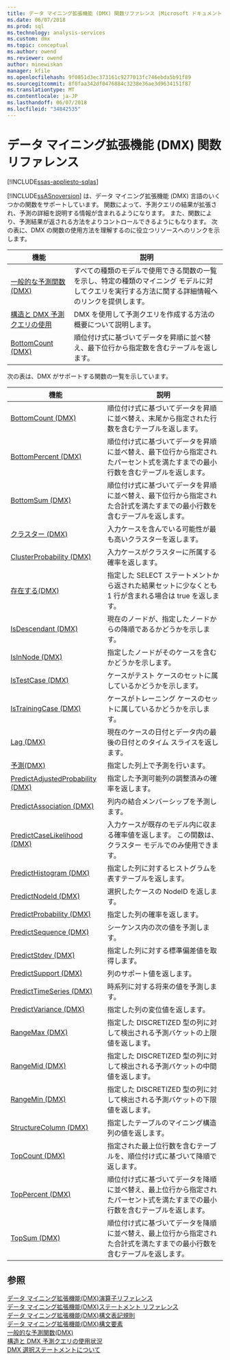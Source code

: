 ```yaml
---
title: データ マイニング拡張機能 (DMX) 関数リファレンス |Microsoft ドキュメント
ms.date: 06/07/2018
ms.prod: sql
ms.technology: analysis-services
ms.custom: dmx
ms.topic: conceptual
ms.author: owend
ms.reviewer: owend
author: minewiskan
manager: kfile
ms.openlocfilehash: 9f0851d3ec373161c9277013fc746ebda5b91f89
ms.sourcegitcommit: 8f0faa342df0476884c3238e36ae3d9634151f87
ms.translationtype: MT
ms.contentlocale: ja-JP
ms.lasthandoff: 06/07/2018
ms.locfileid: "34842535"
---
```

# <a name="data-mining-extensions-dmx-function-reference"></a>データ マイニング拡張機能 (DMX) 関数リファレンス
[!INCLUDE[ssas-appliesto-sqlas](../includes/ssas-appliesto-sqlas.md)]

  [!INCLUDE[ssASnoversion](../includes/ssasnoversion-md.md)] は、データ マイニング拡張機能 (DMX) 言語のいくつかの関数をサポートしています。 関数によって、予測クエリの結果が拡張され、予測の詳細を説明する情報が含まれるようになります。 また、関数により、予測結果が返される方法をよりコントロールできるようにもなります。 次の表に、DMX の関数の使用方法を理解するのに役立つリソースへのリンクを示します。  
  
|機能|説明|  
|--------------|-----------------|  
|[一般的な予測関数&#40;DMX&#41;](../dmx/general-prediction-functions-dmx.md)|すべての種類のモデルで使用できる関数の一覧を示し、特定の種類のマイニング モデルに対してクエリを実行する方法に関する詳細情報へのリンクを提供します。|  
|[構造と DMX 予測クエリの使用](../dmx/structure-and-usage-of-dmx-prediction-queries.md)|DMX を使用して予測クエリを作成する方法の概要について説明します。|  
|[BottomCount &#40;DMX&#41;](../dmx/bottomcount-dmx.md)|順位付け式に基づいてデータを昇順に並べ替え、最下位行から指定数を含むテーブルを返します。|  
  
 次の表は、DMX がサポートする関数の一覧を示しています。  
  
|機能|説明|  
|--------------|-----------------|  
|[BottomCount &#40;DMX&#41;](../dmx/bottomcount-dmx.md)|順位付け式に基づいてデータを昇順に並べ替え、末尾から指定された行数を含むテーブルを返します。|  
|[BottomPercent &#40;DMX&#41;](../dmx/bottompercent-dmx.md)|順位付け式に基づいてデータを昇順に並べ替え、最下位行から指定されたパーセント式を満たすまでの最小行数を含むテーブルを返します。|  
|[BottomSum &#40;DMX&#41;](../dmx/bottomsum-dmx.md)|順位付け式に基づいてデータを昇順に並べ替え、最下位行から指定された合計式を満たすまでの最小行数を含むテーブルを返します。|  
|[クラスター &#40;DMX&#41;](../dmx/cluster-dmx.md)|入力ケースを含んでいる可能性が最も高いクラスターを返します。|  
|[ClusterProbability &#40;DMX&#41;](../dmx/clusterprobability-dmx.md)|入力ケースがクラスターに所属する確率を返します。|  
|[存在する&#40;DMX&#41;](../dmx/exists-dmx.md)|指定した SELECT ステートメントから返された結果セットに少なくとも 1 行が含まれる場合は true を返します。|  
|[IsDescendant &#40;DMX&#41;](../dmx/isdescendant-dmx.md)|現在のノードが、指定したノードからの降順であるかどうかを示します。|  
|[IsInNode &#40;DMX&#41;](../dmx/isinnode-dmx.md)|指定したノードがそのケースを含むかどうかを示します。|  
|[IsTestCase &#40;DMX&#41;](../dmx/istestcase-dmx.md)|ケースがテスト ケースのセットに属しているかどうかを示します。|  
|[IsTrainingCase &#40;DMX&#41;](../dmx/istrainingcase-dmx.md)|ケースがトレーニング ケースのセットに属しているかどうかを示します。|  
|[Lag &#40;DMX&#41;](../dmx/lag-dmx.md)|現在のケースの日付とデータ内の最後の日付とのタイム スライスを返します。|  
|[予測&#40;DMX&#41;](../dmx/predict-dmx.md)|指定した列上で予測を行います。|  
|[PredictAdjustedProbability &#40;DMX&#41;](../dmx/predictadjustedprobability-dmx.md)|指定した予測可能列の調整済みの確率を返します。|  
|[PredictAssociation &#40;DMX&#41;](../dmx/predictassociation-dmx.md)|列内の結合メンバーシップを予測します。|  
|[PredictCaseLikelihood &#40;DMX&#41;](../dmx/predictcaselikelihood-dmx.md)|入力ケースが既存のモデル内に収まる確率値を返します。 この関数は、クラスター モデルでのみ使用できます。|  
|[PredictHistogram &#40;DMX&#41;](../dmx/predicthistogram-dmx.md)|指定した列に対するヒストグラムを表すテーブルを返します。|  
|[PredictNodeId &#40;DMX&#41;](../dmx/predictnodeid-dmx.md)|選択したケースの NodeID を返します。|  
|[PredictProbability &#40;DMX&#41;](../dmx/predictprobability-dmx.md)|指定した列の確率を返します。|  
|[PredictSequence &#40;DMX&#41;](../dmx/predictsequence-dmx.md)|シーケンス内の次の値を予測します。|  
|[PredictStdev &#40;DMX&#41;](../dmx/predictstdev-dmx.md)|指定した列に対する標準偏差値を取得します。|  
|[PredictSupport &#40;DMX&#41;](../dmx/predictsupport-dmx.md)|列のサポート値を返します。|  
|[PredictTimeSeries &#40;DMX&#41;](../dmx/predicttimeseries-dmx.md)|時系列に対する将来の値を予測します。|  
|[PredictVariance &#40;DMX&#41;](../dmx/predictvariance-dmx.md)|指定した列の変位値を返します。|  
|[RangeMax &#40;DMX&#41;](../dmx/rangemax-dmx.md)|指定した DISCRETIZED 型の列に対して検出される予測バケットの上限値を返します。|  
|[RangeMid &#40;DMX&#41;](../dmx/rangemid-dmx.md)|指定した DISCRETIZED 型の列に対して検出される予測バケットの中間値を返します。|  
|[RangeMin &#40;DMX&#41;](../dmx/rangemin-dmx.md)|指定した DISCRETIZED 型の列に対して検出される予測バケットの下限値を返します。|  
|[StructureColumn &#40;DMX&#41;](../dmx/structurecolumn-dmx.md)|指定したテーブルのマイニング構造列の値を返します。|  
|[TopCount &#40;DMX&#41;](../dmx/topcount-dmx.md)|指定された最上位行数を含むテーブルを、順位付け式に基づいて降順で返します。|  
|[TopPercent &#40;DMX&#41;](../dmx/toppercent-dmx.md)|順位付け式に基づいてデータを降順に並べ替え、最上位行から指定されたパーセント式を満たすまでの最小行数を含むテーブルを返します。|  
|[TopSum &#40;DMX&#41;](../dmx/topsum-dmx.md)|順位付け式に基づいてデータを降順に並べ替え、最上位行から指定された合計式を満たすまでの最小行数を含むテーブルを返します。|  
  
## <a name="see-also"></a>参照  
 [データ マイニング拡張機能&#40;DMX&#41;演算子リファレンス](../dmx/data-mining-extensions-dmx-operator-reference.md)   
 [データ マイニング拡張機能&#40;DMX&#41;ステートメント リファレンス](../dmx/data-mining-extensions-dmx-statements.md)   
 [データ マイニング拡張機能&#40;DMX&#41;構文表記規則](../dmx/data-mining-extensions-dmx-syntax-conventions.md)   
 [データ マイニング拡張機能&#40;DMX&#41;構文要素](../dmx/data-mining-extensions-dmx-syntax-elements.md)   
 [一般的な予測関数&#40;DMX&#41;](../dmx/general-prediction-functions-dmx.md)   
 [構造と DMX 予測クエリの使用状況](../dmx/structure-and-usage-of-dmx-prediction-queries.md)   
 [DMX 選択ステートメントについて](../dmx/understanding-the-dmx-select-statement.md)  
  
  
